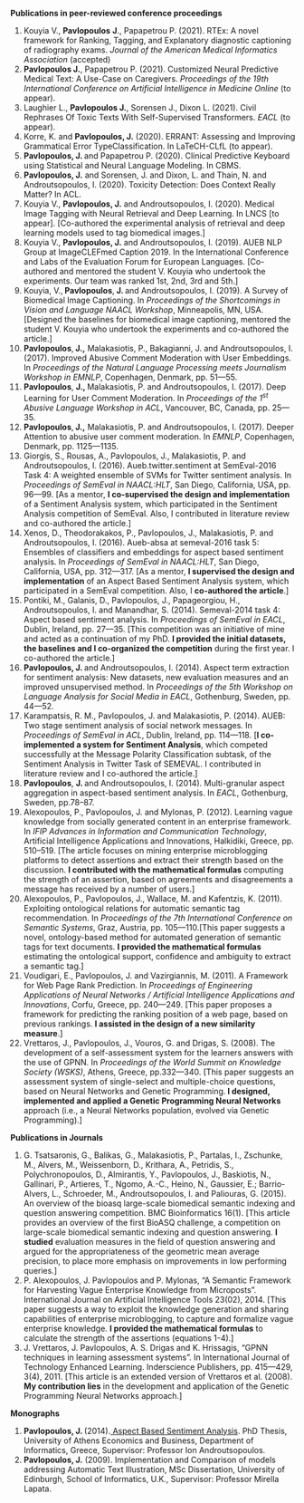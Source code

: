 <p><strong>Publications in peer-reviewed conference proceedings</strong></p>
<ol><li>Kouyia V., <strong>Pavlopoulos</strong> <strong>J</strong>., Papapetrou P. (2021). RTEx: A novel framework for Ranking, Tagging, and Explanatory diagnostic captioning of radiography exams. <em>Journal of the American Medical Informatics Association</em> (accepted)</li><li><strong>Pavlopoulos J.</strong>, Papapetrou P. (2021). Customized Neural Predictive Medical Text: A Use-Case on Caregivers. <em>Proceedings of the 19th International Conference on Artificial Intelligence in Medicine Online</em> (to appear).</li><li>Laughier L., <strong>Pavlopoulos J.</strong>, Sorensen J., Dixon L. (2021). Civil Rephrases Of Toxic Texts With Self-Supervised Transformers. <em>EACL</em> (to appear).</li><li>Korre, K. and <strong>Pavlopoulos, J.</strong> (2020). ERRANT: Assessing and Improving Grammatical Error TypeClassification. In LaTeCH-CLfL (to appear).</li><li><strong>Pavlopoulos, J. </strong>and Papapetrou P. (2020). Clinical Predictive Keyboard using Statistical and Neural Language Modeling. In CBMS. </li><li><strong>Pavlopoulos, J.</strong> and Sorensen, J. and Dixon, L. and Thain, N. and Androutsopoulos, I. (2020). Toxicity Detection: Does Context Really Matter? In ACL.</li><li>Kouyia V., <strong>Pavlopoulos, J.</strong> and Androutsopoulos, I. (2020). Medical Image Tagging with Neural Retrieval and Deep Learning. In LNCS [to appear]. [Co-authored the experimental analysis of retrieval and deep learning models used to tag biomedical images.] </li><li>Kouyia V., <strong>Pavlopoulos, J.</strong> and Androutsopoulos, I. (2019). AUEB NLP Group at ImageCLEFmed Caption 2019. In the International Conference and Labs of the Evaluation Forum for European Languages. [Co-authored and mentored the student V. Kouyia who undertook the experiments. Our team was ranked 1st, 2nd, 3rd and 5th.]</li><li>Kouyia, V.,<strong> Pavlopoulos</strong>,<strong> J. </strong>and Androutsopoulos, I. (2019). A Survey of Biomedical Image Captioning. In <em>Proceedings of the Shortcomings in Vision and Language NAACL Workshop</em>, Minneapolis, MN, USA. [Designed the baselines for biomedical image captioning, mentored the student V. Kouyia who undertook the experiments and co-authored the article.]</li><li><strong>Pavlopoulos</strong>,<strong> J.,</strong> Malakasiotis, P., Bakagianni, J. and Androutsopoulos, I. (2017). Improved Abusive Comment Moderation with User Embeddings. In <em>Proceedings of the Natural Language Processing meets Journalism Workshop in EMNLP</em>, Copenhagen, Denmark, pp. 51—55.</li><li><strong>Pavlopoulos</strong>, <strong>J., </strong>Malakasiotis, P. and Androutsopoulos, I. (2017). Deep Learning for User Comment Moderation. In <em>Proceedings of the 1<sup>st</sup> Abusive Language Workshop in ACL</em>, Vancouver, BC, Canada, pp. 25—35.</li><li><strong>Pavlopoulos</strong>,<strong> J.,</strong> Malakasiotis, P. and Androutsopoulos, I. (2017). Deeper Attention to abusive user comment moderation. In <em>EMNLP</em>, Copenhagen, Denmark, pp. 1125—1135.</li><li>Giorgis, S., Rousas, A., Pavlopoulos, J., Malakasiotis, P. and Androutsopoulos, I. (2016). Aueb.twitter.sentiment at SemEval-2016 Task 4: A weighted ensemble of SVMs for Twitter sentiment analysis. In <em>Proceedings of SemEval in NAACL:HLT</em>, San Diego, California, USA, pp. 96—99. [As a mentor, <strong>I co-supervised the design and implementation</strong> of a Sentiment Analysis system, which participated in the Sentiment Analysis competition of SemEval. Also, I contributed in literature review and co-authored the article.]</li><li>Xenos, D., Theodorakakos, P., Pavlopoulos, J., Malakasiotis, P. and Androutsopoulos, I. (2016). Aueb-absa at semeval-2016 task 5: Ensembles of classifiers and embeddings for aspect based sentiment analysis. In <em>Proceedings of SemEval in NAACL:HLT</em>, San Diego, California, USA, pp. 312—317. [As a mentor, <strong>I supervised the design and implementation</strong> of an Aspect Based Sentiment Analysis system, which participated in a SemEval competition. Also, I <strong>co-authored the article</strong>.]</li><li>Pontiki, M., Galanis, D., Pavlopoulos, J., Papageorgiou, H., Androutsopoulos, I. and Manandhar, S. (2014). Semeval-2014 task 4: Aspect based sentiment analysis. In <em>Proceedings of SemEval in EACL</em>, Dublin, Ireland, pp. 27—35. [This competition was an initiative of mine and acted as a continuation of my PhD. <strong>I provided the initial datasets, the baselines and I co-organized the competition</strong> during the first year. I co-authored the article.]</li><li><strong>Pavlopoulos, J. </strong>and Androutsopoulos, I. (2014). Aspect term extraction for sentiment analysis: New datasets, new evaluation measures and an improved unsupervised method. In <em>Proceedings of the 5th Workshop on Language Analysis for Social Media in EACL</em>, Gothenburg, Sweden, pp. 44—52.</li><li>Karampatsis, R. M., Pavlopoulos, J. and Malakasiotis, P. (2014). AUEB: Two stage sentiment analysis of social network messages. In <em>Proceedings of SemEval in ACL</em>, Dublin, Ireland, pp. 114—118. [<strong>I co-implemented a system for Sentiment Analysis</strong>, which competed successfully at the Message Polarity Classification subtask, of the Sentiment Analysis in Twitter Task of SEMEVAL. I contributed in literature review and I co-authored the article.]</li><li><strong>Pavlopoulos</strong>, <strong>J. </strong>and Androutsopoulos, I. (2014). Multi-granular aspect aggregation in aspect-based sentiment analysis. In <em>EACL</em>,  Gothenburg, Sweden, pp.78–87.</li><li>Alexopoulos, P., Pavlopoulos, J. and Mylonas, P. (2012). Learning vague knowledge from socially generated content in an enterprise framework. In <em>IFIP Advances in Information and Communication Technology</em>, Artificial Intelligence Applications and Innovations, Halkidiki, Greece, pp. 510–519. [The article focuses on mining enterprise microblogging platforms to detect assertions and extract their strength based on the discussion. <strong>I contributed with the mathematical formulas</strong> computing the strength of an assertion, based on agreements and disagreements a message has received by a number of users.]</li><li>Alexopoulos, P., Pavlopoulos, J., Wallace, M. and Kafentzis, K. (2011). Exploiting ontological relations for automatic semantic tag recommendation. In <em>Proceedings of the 7th International Conference on Semantic Systems</em>, Graz, Austria, pp. 105—110.[This paper suggests a novel, ontology-based method for automated generation of semantic tags for text documents. <strong>I provided the mathematical formulas</strong> estimating the ontological support, confidence and ambiguity to extract a semantic tag.]</li><li>Voudigari, E., Pavlopoulos, J. and Vazirgiannis, M. (2011). A Framework for Web Page Rank Prediction. In <em>Proceedings of Engineering Applications of Neural Networks / Artificial Intelligence Applications and Innovations</em>, Corfu, Greece, pp. 240—249. [This paper proposes a framework for predicting the ranking position of a web page, based on previous rankings. <strong>I assisted in the design of a new similarity measure</strong>.]</li><li>Vrettaros, J., Pavlopoulos, J., Vouros, G. and Drigas, S. (2008). The development of a self-assessment system for the learners answers with the use of GPNN. In <em>Proceedings of the World Summit on Knowledge Society (WSKS)</em>, Athens, Greece, pp.332—340. [This paper suggests an assessment system of single-select and multiple-choice questions, based on Neural Networks and Genetic Programming.<strong> I designed, implemented and applied a Genetic Programming Neural Networks</strong> approach (i.e., a Neural Networks population, evolved via Genetic Programming).]</li></ol>



<p><strong>Publications in Journals</strong></p>



<ol><li>G. Tsatsaronis, G., Balikas, G., Malakasiotis, P., Partalas, I., Zschunke, M., Alvers, M., Weissenborn, D., Krithara, A., Petridis, S., Polychronopoulos, D., Almirantis, Y., Pavlopoulos, J., Baskiotis, N., Gallinari, P., Artieres, T., Ngomo, A.-C., Heino, N., Gaussier, E.; Barrio-Alvers, L., Schroeder, M., Androutsopoulos, I. and Paliouras, G. (2015). An overview of the bioasq large-scale biomedical semantic indexing and question answering competition. BMC Bioinformatics 16(1). [This article provides an overview of the first BioASQ challenge, a competition on large-scale biomedical semantic indexing and question answering. <strong>I studied</strong> evaluation measures in the field of question answering and argued for the appropriateness of the geometric mean average precision, to place more emphasis on improvements in low performing queries.]</li><li>P. Alexopoulos, J. Pavlopoulos and P. Mylonas, “A Semantic Framework for Harvesting Vague Enterprise Knowledge from Microposts”. International Journal on Artificial Intelligence Tools 23(02), 2014. [This paper suggests a way to exploit the knowledge generation and sharing capabilities of enterprise microblogging, to capture and formalize vague enterprise knowledge. <strong>I provided the mathematical formulas</strong> to calculate the strength of the assertions (equations 1-4).]</li><li>J. Vrettaros, J. Pavlopoulos, A. S. Drigas and K. Hrissagis, “GPNN techniques in learning assessment systems”. In International Journal of Technology Enhanced Learning. Inderscience Publishers, pp. 415—429, 3(4), 2011. [This article is an extended version of Vrettaros et al. (2008). <strong>My contribution lies</strong> in the development and application of the Genetic Programming Neural Networks approach.]</li></ol>



<p><strong>Monographs</strong></p>



<ol><li><strong>Pavlopoulos, J. </strong>(2014).<a href="http://nlp.cs.aueb.gr/theses/ipavlopoulos-thesis.pdf"> Aspect Based Sentiment Analysis</a>. PhD Thesis, University of Athens Economics and Business, Department of Informatics, Greece, Supervisor: Professor Ion Androutsopoulos.</li><li><strong>Pavlopoulos, J.</strong> (2009). Implementation and Comparison of models addressing Automatic Text Illustration, MSc Dissertation, University of Edinburgh, School of Informatics, U.K., Supervisor: Professor Mirella Lapata.</li></ol>
